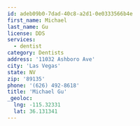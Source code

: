 ```yaml
---
id: adeb09b0-7dad-40c8-a2d1-0e0333566b4e
first_name: Michael
last_name: Gu
license: DDS
services:
  - dentist
category: Dentists
address: '11032 Ashboro Ave'
city: 'Las Vegas'
state: NV
zip: '89135'
phone: '(626) 492-8618'
title: 'Michael Gu'
_geoloc:
  lng: -115.32331
  lat: 36.131341
---
```

